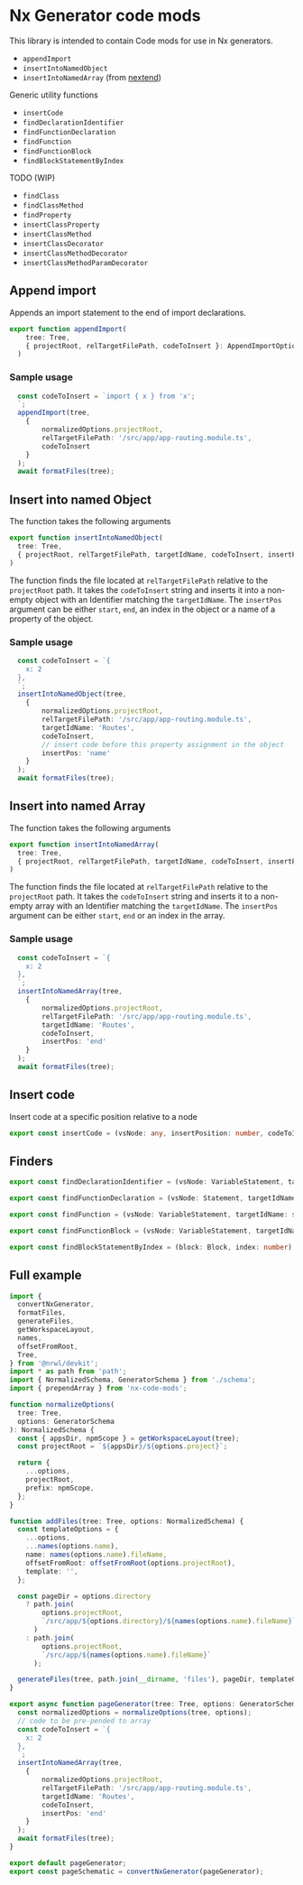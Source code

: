 # Nx Generator code mods

This library is intended to contain Code mods for use in Nx generators.

- `appendImport`
- `insertIntoNamedObject`
- `insertIntoNamedArray` (from [nextend](https://github.com/nxtend-team/nxtend/blob/main/packages/ionic-angular/src/generators/page/lib/update-routing-file.ts))

Generic utility functions

- `insertCode`
- `findDeclarationIdentifier`
- `findFunctionDeclaration`
- `findFunction`
- `findFunctionBlock`
- `findBlockStatementByIndex`

TODO (WIP)

- `findClass`
- `findClassMethod`
- `findProperty`
- `insertClassProperty`
- `insertClassMethod`
- `insertClassDecorator`
- `insertClassMethodDecorator`
- `insertClassMethodParamDecorator`

## Append import

Appends an import statement to the end of import declarations.

```ts
export function appendImport(
    tree: Tree,
    { projectRoot, relTargetFilePath, codeToInsert }: AppendImportOptions
  )
```  

### Sample usage

```ts
  const codeToInsert = `import { x } from 'x';
  `;
  appendImport(tree,
    {
        normalizedOptions.projectRoot,
        relTargetFilePath: '/src/app/app-routing.module.ts',
        codeToInsert
    }
  );
  await formatFiles(tree);
```

## Insert into named Object

The function takes the following arguments

```ts
export function insertIntoNamedObject(
  tree: Tree,
  { projectRoot, relTargetFilePath, targetIdName, codeToInsert, insertPos }: InsertObjectOptions
)
```

The function finds the file located at `relTargetFilePath` relative to the `projectRoot` path.
It takes the `codeToInsert` string and inserts it into a non-empty object with an Identifier matching the `targetIdName`. The `insertPos` argument can be either `start`, `end`, an index in the object or a name of a property of the object.

### Sample usage

```ts
  const codeToInsert = `{
    x: 2
  },
  `;
  insertIntoNamedObject(tree,
    {
        normalizedOptions.projectRoot,
        relTargetFilePath: '/src/app/app-routing.module.ts',
        targetIdName: 'Routes',
        codeToInsert,
        // insert code before this property assignment in the object
        insertPos: 'name' 
    }
  );
  await formatFiles(tree);
```

## Insert into named Array

The function takes the following arguments

```ts
export function insertIntoNamedArray(
  tree: Tree,
  { projectRoot, relTargetFilePath, targetIdName, codeToInsert, insertPos }: InsertArrayOptions
)
```

The function finds the file located at `relTargetFilePath` relative to the `projectRoot` path.
It takes the `codeToInsert` string and inserts it to a non-empty array with an Identifier matching the `targetIdName`. The `insertPos` argument can be either `start`, `end` or an index in the array.

### Sample usage

```ts
  const codeToInsert = `{
    x: 2
  },
  `;
  insertIntoNamedArray(tree,
    {
        normalizedOptions.projectRoot,
        relTargetFilePath: '/src/app/app-routing.module.ts',
        targetIdName: 'Routes',
        codeToInsert,
        insertPos: 'end'
    }
  );
  await formatFiles(tree);
```

## Insert code

Insert code at a specific position relative to a node

```ts
export const insertCode = (vsNode: any, insertPosition: number, codeToInsert: string): string
```

## Finders

```ts
export const findDeclarationIdentifier = (vsNode: VariableStatement, targetIdName: string, where?: WhereFn): VariableDeclaration | undefined
```

```ts
export const findFunctionDeclaration = (vsNode: Statement, targetIdName: string): FunctionDeclaration | undefined
```

```ts
export const findFunction = (vsNode: VariableStatement, targetIdName: string): FindFunReturn | undefined
```

```ts
export const findFunctionBlock = (vsNode: VariableStatement, targetIdName: string): : Block | undefined
```

```ts
export const findBlockStatementByIndex = (block: Block, index: number): : Statement | undefined
```


## Full example

```ts
import {
  convertNxGenerator,
  formatFiles,
  generateFiles,
  getWorkspaceLayout,
  names,
  offsetFromRoot,
  Tree,
} from '@nrwl/devkit';
import * as path from 'path';
import { NormalizedSchema, GeneratorSchema } from './schema';
import { prependArray } from 'nx-code-mods';

function normalizeOptions(
  tree: Tree,
  options: GeneratorSchema
): NormalizedSchema {
  const { appsDir, npmScope } = getWorkspaceLayout(tree);
  const projectRoot = `${appsDir}/${options.project}`;

  return {
    ...options,
    projectRoot,
    prefix: npmScope,
  };
}

function addFiles(tree: Tree, options: NormalizedSchema) {
  const templateOptions = {
    ...options,
    ...names(options.name),
    name: names(options.name).fileName,
    offsetFromRoot: offsetFromRoot(options.projectRoot),
    template: '',
  };

  const pageDir = options.directory
    ? path.join(
        options.projectRoot,
        `/src/app/${options.directory}/${names(options.name).fileName}`
      )
    : path.join(
        options.projectRoot,
        `/src/app/${names(options.name).fileName}`
      );

  generateFiles(tree, path.join(__dirname, 'files'), pageDir, templateOptions);
}

export async function pageGenerator(tree: Tree, options: GeneratorSchema) {
  const normalizedOptions = normalizeOptions(tree, options);
  // code to be pre-pended to array
  const codeToInsert = `{
    x: 2
  },
  `;
  insertIntoNamedArray(tree,
    {
        normalizedOptions.projectRoot,
        relTargetFilePath: '/src/app/app-routing.module.ts',
        targetIdName: 'Routes',
        codeToInsert,
        insertPos: 'end'
    }
  );
  await formatFiles(tree);
}

export default pageGenerator;
export const pageSchematic = convertNxGenerator(pageGenerator);
```
